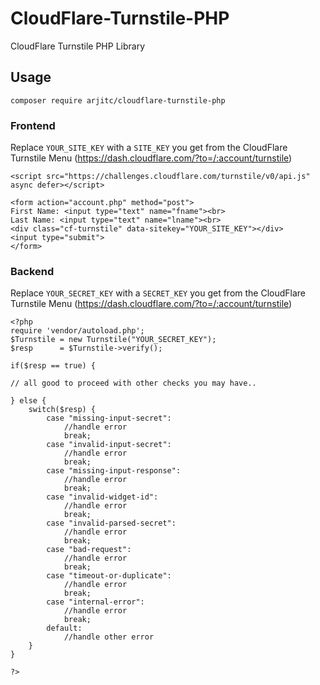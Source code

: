 # CloudFlare-Turnstile-PHP
CloudFlare Turnstile PHP Library

## Usage

```
composer require arjitc/cloudflare-turnstile-php
```


### Frontend

Replace `YOUR_SITE_KEY` with a `SITE_KEY` you get from the CloudFlare Turnstile Menu (https://dash.cloudflare.com/?to=/:account/turnstile)

```
<script src="https://challenges.cloudflare.com/turnstile/v0/api.js" async defer></script>

<form action="account.php" method="post">
First Name: <input type="text" name="fname"><br>
Last Name: <input type="text" name="lname"><br>
<div class="cf-turnstile" data-sitekey="YOUR_SITE_KEY"></div>
<input type="submit">
</form>
```

### Backend

Replace `YOUR_SECRET_KEY` with a `SECRET_KEY` you get from the CloudFlare Turnstile Menu (https://dash.cloudflare.com/?to=/:account/turnstile)

```
<?php
require 'vendor/autoload.php';
$Turnstile = new Turnstile("YOUR_SECRET_KEY");
$resp      = $Turnstile->verify();

if($resp == true) {
    
// all good to proceed with other checks you may have..

} else {
    switch($resp) {
        case "missing-input-secret":
            //handle error
            break;
        case "invalid-input-secret":
            //handle error
            break;
        case "missing-input-response":
            //handle error
            break;
        case "invalid-widget-id":
            //handle error
            break;
        case "invalid-parsed-secret":
            //handle error
            break;
        case "bad-request":
            //handle error
            break;
        case "timeout-or-duplicate":
            //handle error
            break;
        case "internal-error":
            //handle error
            break;
        default:
            //handle other error
    }
}
 
?>
```
